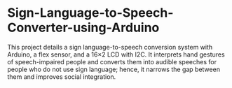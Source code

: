 # Sign-Language-to-Speech-Converter-using-Arduino
This project details a sign language-to-speech conversion system with Arduino, a flex sensor, and a 16×2 LCD with I2C. It interprets hand gestures of speech-impaired people and converts them into audible speeches for people who do not use sign language; hence, it narrows the gap between them and improves social integration.
